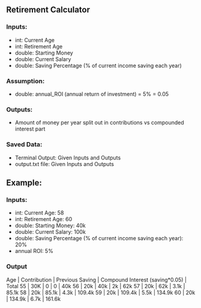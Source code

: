 ## Retirement Calculator

### Inputs:
- int: Current Age
- int: Retirement Age
- double: Starting Money
- double: Current Salary
- double: Saving Percentage (% of current income saving each year)

### Assumption:
- double: annual_ROI (annual return of investment) = 5% = 0.05

### Outputs:
- Amount of money per year split out in contributions vs compounded interest part

### Saved Data:
- Terminal Output: Given Inputs and Outputs
- output.txt file: Given Inputs and Outputs


## Example:

### Inputs:
- int: Current Age: 58
- int: Retirement Age: 60
- double: Starting Money: 40k
- double: Current Salary: 100k
- double: Saving Percentage (% of current income saving each year): 20%
- annual ROI: 5%

### Output
Age | Contribution | Previous Saving | Compound Interest (saving*0.05) | Total
55 | 30K | 0 | 0 | 40k
56 | 20k | 40k | 2k | 62k
57 | 20k | 62k | 3.1k | 85.1k
58 | 20k | 85.1k | 4.3k | 109.4k
59 | 20k | 109.4k | 5.5k | 134.9k
60 | 20k | 134.9k | 6.7k | 161.6k
